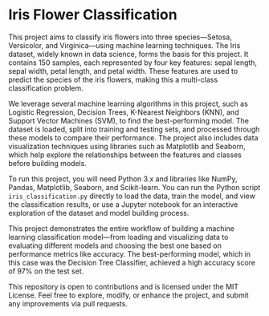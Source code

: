 # Iris Flower Classification

This project aims to classify iris flowers into three species—Setosa, Versicolor, and Virginica—using machine learning techniques. The Iris dataset, widely known in data science, forms the basis for this project. It contains 150 samples, each represented by four key features: sepal length, sepal width, petal length, and petal width. These features are used to predict the species of the iris flowers, making this a multi-class classification problem.

We leverage several machine learning algorithms in this project, such as Logistic Regression, Decision Trees, K-Nearest Neighbors (KNN), and Support Vector Machines (SVM), to find the best-performing model. The dataset is loaded, split into training and testing sets, and processed through these models to compare their performance. The project also includes data visualization techniques using libraries such as Matplotlib and Seaborn, which help explore the relationships between the features and classes before building models.

To run this project, you will need Python 3.x and libraries like NumPy, Pandas, Matplotlib, Seaborn, and Scikit-learn. You can run the Python script `iris_classification.py` directly to load the data, train the model, and view the classification results, or use a Jupyter notebook for an interactive exploration of the dataset and model building process.

This project demonstrates the entire workflow of building a machine learning classification model—from loading and visualizing data to evaluating different models and choosing the best one based on performance metrics like accuracy. The best-performing model, which in this case was the Decision Tree Classifier, achieved a high accuracy score of 97% on the test set.

This repository is open to contributions and is licensed under the MIT License. Feel free to explore, modify, or enhance the project, and submit any improvements via pull requests.
